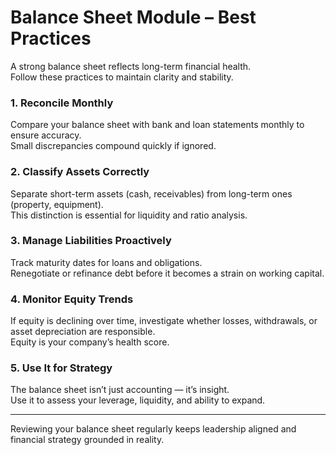 # Balance Sheet Module – Best Practices

A strong balance sheet reflects long-term financial health.  
Follow these practices to maintain clarity and stability.

### 1. Reconcile Monthly
Compare your balance sheet with bank and loan statements monthly to ensure accuracy.  
Small discrepancies compound quickly if ignored.

### 2. Classify Assets Correctly
Separate short-term assets (cash, receivables) from long-term ones (property, equipment).  
This distinction is essential for liquidity and ratio analysis.

### 3. Manage Liabilities Proactively
Track maturity dates for loans and obligations.  
Renegotiate or refinance debt before it becomes a strain on working capital.

### 4. Monitor Equity Trends
If equity is declining over time, investigate whether losses, withdrawals, or asset depreciation are responsible.  
Equity is your company’s health score.

### 5. Use It for Strategy
The balance sheet isn’t just accounting — it’s insight.  
Use it to assess your leverage, liquidity, and ability to expand.

---

Reviewing your balance sheet regularly keeps leadership aligned and financial strategy grounded in reality.
